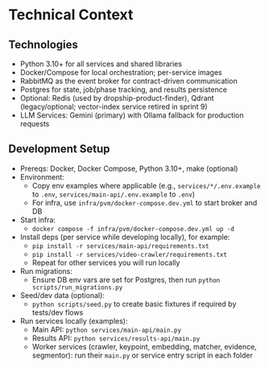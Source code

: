 # Technical Context

## Technologies
- Python 3.10+ for all services and shared libraries
- Docker/Compose for local orchestration; per-service images
- RabbitMQ as the event broker for contract-driven communication
- Postgres for state, job/phase tracking, and results persistence
- Optional: Redis (used by dropship-product-finder), Qdrant (legacy/optional; vector-index service retired in sprint 9)
- LLM Services: Gemini (primary) with Ollama fallback for production requests

## Development Setup
- Prereqs: Docker, Docker Compose, Python 3.10+, make (optional)
- Environment:
  - Copy env examples where applicable (e.g., `services/*/.env.example` to `.env`, `services/main-api/.env.example` to `.env`)
  - For infra, use `infra/pvm/docker-compose.dev.yml` to start broker and DB
- Start infra:
  - `docker compose -f infra/pvm/docker-compose.dev.yml up -d`
- Install deps (per service while developing locally), for example:
  - `pip install -r services/main-api/requirements.txt`
  - `pip install -r services/video-crawler/requirements.txt`
  - Repeat for other services you will run locally
- Run migrations:
  - Ensure DB env vars are set for Postgres, then run `python scripts/run_migrations.py`
- Seed/dev data (optional):
  - `python scripts/seed.py` to create basic fixtures if required by tests/dev flows
- Run services locally (examples):
  - Main API: `python services/main-api/main.py`
  - Results API: `python services/results-api/main.py`
  - Worker services (crawler, keypoint, embedding, matcher, evidence, segmentor): run their `main.py` or service entry script in each folder